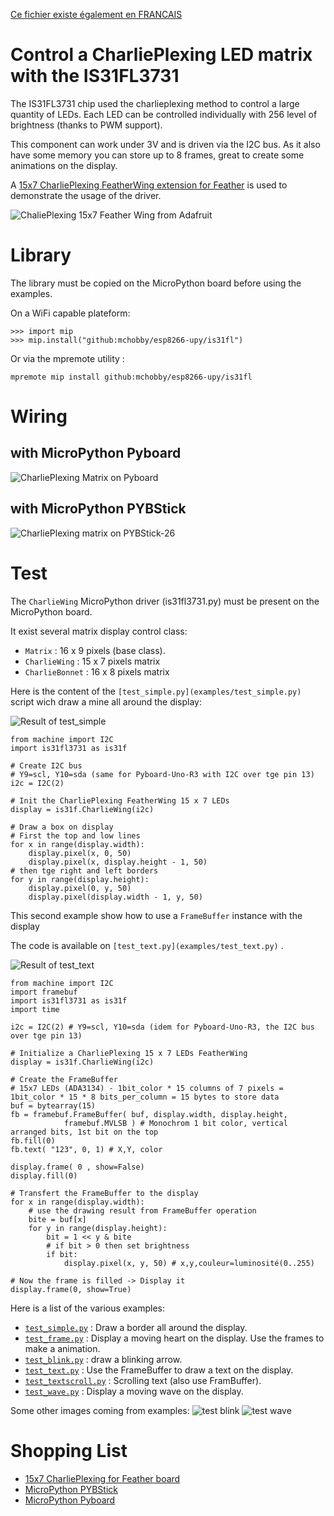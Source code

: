 [Ce fichier existe également en FRANCAIS](readme.md)

# Control a CharliePlexing LED matrix with the IS31FL3731

The IS31FL3731 chip used the charlieplexing method to control a large quantity of LEDs. Each LED can be controlled individually with 256 level of brightness (thanks to PWM support).

This component can work under 3V and is driven via the I2C bus. As it also have some memory you can store up to 8 frames, great to create some animations on the display.

A [15x7 CharliePlexing FeatherWing extension for Feather](https://shop.mchobby.be/product.php?id_product=1563) is used to demonstrate the usage of the driver.

![ChaliePlexing 15x7 Feather Wing from Adafruit](docs/_static/featherwing-charlieplexing-adafruit.jpg)

# Library

The library must be copied on the MicroPython board before using the examples.

On a WiFi capable plateform:

```
>>> import mip
>>> mip.install("github:mchobby/esp8266-upy/is31fl")
```

Or via the mpremote utility :

```
mpremote mip install github:mchobby/esp8266-upy/is31fl
```


# Wiring

## with MicroPython Pyboard
![CharliePlexing Matrix on Pyboard](docs/_static/pyboard-to-charlieplexing.jpg)

## with MicroPython PYBStick
![CharliePlexing matrix on PYBStick-26](docs/_static/pybstick-to-charlieplexing.jpg)

# Test
The `CharlieWing` MicroPython driver (is31fl3731.py) must be present on the MicroPython board.

It exist  several matrix display control class:
* `Matrix` : 16 x 9 pixels (base class).
* `CharlieWing` : 15 x 7 pixels matrix
* `CharlieBonnet` : 16 x 8 pixels matrix

Here is the content of the `[test_simple.py](examples/test_simple.py)` script wich draw a mine all around the display:

![Result of test_simple](docs/_static/test_simple.jpg)

```
from machine import I2C
import is31fl3731 as is31f

# Create I2C bus
# Y9=scl, Y10=sda (same for Pyboard-Uno-R3 with I2C over tge pin 13)
i2c = I2C(2)

# Init the CharliePlexing FeatherWing 15 x 7 LEDs
display = is31f.CharlieWing(i2c)

# Draw a box on display
# First the top and low lines
for x in range(display.width):
    display.pixel(x, 0, 50)
    display.pixel(x, display.height - 1, 50)
# then tge right and left borders
for y in range(display.height):
    display.pixel(0, y, 50)
    display.pixel(display.width - 1, y, 50)
```  

This second example show how to use a `FrameBuffer` instance with the display

The code is available on `[test_text.py](examples/test_text.py)` .

![Result of test_text](docs/_static/test_text.jpg)

```
from machine import I2C
import framebuf
import is31fl3731 as is31f
import time

i2c = I2C(2) # Y9=scl, Y10=sda (idem for Pyboard-Uno-R3, the I2C bus over tge pin 13)

# Initialize a CharliePlexing 15 x 7 LEDs FeatherWing
display = is31f.CharlieWing(i2c)

# Create the FrameBuffer
# 15x7 LEDs (ADA3134) - 1bit_color * 15 columns of 7 pixels = 1bit_color * 15 * 8 bits_per_column = 15 bytes to store data
buf = bytearray(15)
fb = framebuf.FrameBuffer( buf, display.width, display.height,
			framebuf.MVLSB ) # Monochrom 1 bit color, vertical arranged bits, 1st bit on the top
fb.fill(0)
fb.text( "123", 0, 1) # X,Y, color

display.frame( 0 , show=False)
display.fill(0)

# Transfert the FrameBuffer to the display
for x in range(display.width):
	# use the drawing result from FrameBuffer operation
	bite = buf[x]
	for y in range(display.height):
		bit = 1 << y & bite
		# if bit > 0 then set brightness
		if bit:
			display.pixel(x, y, 50) # x,y,couleur=luminosité(0..255)

# Now the frame is filled -> Display it
display.frame(0, show=True)
```

Here is a list of the various examples:
* [`test_simple.py`](examples/test_simple.py) : Draw a border all around the display.
* [`test_frame.py`](examples/test_frame.py) : Display a moving heart on the display. Use the frames to make a animation.
* [`test_blink.py`](examples/test_blink.py) : draw a blinking arrow.
* [`test_text.py`](examples/test_text.py) : Use the FrameBuffer to draw a text on the display.
* [`test_textscroll.py`](examples/test_textscroll.py) : Scrolling text (also use FramBuffer).
* [`test_wave.py`](examples/test_wave.py) : Display a moving wave on the display.

Some other images coming from examples:
![test blink](docs/_static/test_blink.jpg)  ![test wave](docs/_static/test_wave.jpg)

# Shopping List
* [15x7 CharliePlexing for Feather board](https://shop.mchobby.be/product.php?id_product=1563)
* [MicroPython PYBStick](https://shop.mchobby.be/fr/micropython/1844-pybstick-standard-26-micropython-et-arduino-3232100018440-garatronic.html)
* [MicroPython Pyboard](https://shop.mchobby.be/fr/micropython/570-micropython-pyboard-3232100005709.html)
